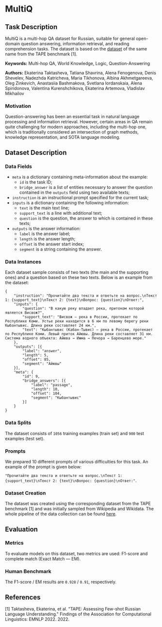 # **MultiQ**

## Task Description

MultiQ is a multi-hop QA dataset for Russian, suitable for general open-domain question answering, information retrieval, and reading comprehension tasks. The dataset is based on the [dataset](https://tape-benchmark.com/datasets.html#multiq) of the same name from the TAPE benchmark [1].

**Keywords:** Multi-hop QA, World Knowledge, Logic, Question-Answering

**Authors:** Ekaterina Taktasheva, Tatiana Shavrina, Alena Fenogenova, Denis Shevelev, Nadezhda Katricheva, Maria Tikhonova, Albina Akhmetgareeva, Oleg Zinkevich, Anastasiia Bashmakova, Svetlana Iordanskaia, Alena Spiridonova, Valentina Kurenshchikova, Ekaterina Artemova, Vladislav Mikhailov

### Motivation

Question-answering has been an essential task in natural language processing and information retrieval. However, certain areas in QA remain quite challenging for modern approaches, including the multi-hop one, which is traditionally considered an intersection of graph methods, knowledge representation, and SOTA language modeling.

## Dataset Description

### Data Fields

- `meta` is a dictionary containing meta-information about the example:
    - `id` is the task ID;
    - `bridge_answer` is a list of entities necessary to answer the question contained in the `outputs` field using two available texts;
- `instruction` is an instructional prompt specified for the current task;
- `inputs` is a dictionary containing the following information:
    - `text` is the main text line;
    - `support_text` is a line with additional text;
    - `question` is the question, the answer to which is contained in these texts;
- `outputs` is the answer information:
    - `label` is the answer label;
    - `length` is the answer length;
    - `offset` is the answer start index;
    - `segment` is a string containing the answer.

### Data Instances

Each dataset sample consists of two texts (the main and the supporting ones) and a question based on these two texts. Below is an example from the dataset:

```
{
    "instruction": "Прочитайте два текста и ответьте на вопрос.\nТекст 1: {support_text}\nТекст 2: {text}\nВопрос: {question}\nОтвет:",
    "inputs": {
        "question": "В какую реку впадает река, притоком которой является Висвож?",
        "support_text": "Висвож — река в России, протекает по Республике Коми. Устье реки находится в 6 км по левому берегу реки Кыбантывис. Длина реки составляет 24 км.",
        "text": "Кыбантывис (Кабан-Тывис) — река в России, протекает по Республике Коми. Левый приток Айювы. Длина реки составляет 31 км. Система водного объекта: Айюва → Ижма → Печора → Баренцево море."
    },
    "outputs": [{
        "label": "answer",
        "length": 5,
        "offset": 85,
        "segment": "Айювы"
    }],
    "meta": {
        "id": 9,
        "bridge_answers": [{
            "label": "passage",
            "length": 10,
            "offset": 104,
            "segment": "Кыбантывис"
        }]
    }
}
```

### Data Splits

The dataset consists of `1056` training examples (train set) and `900` test examples (test set).

### Prompts

We prepared 10 different prompts of various difficulties for this task.
An example of the prompt is given below:

`"Прочитайте два текста и ответьте на вопрос.\nТекст 1: {support_text}\nТекст 2: {text}\nВопрос: {question}\nОтвет:"`.

### Dataset Creation

The dataset was created using the corresponding dataset from the TAPE benchmark [1] and was initially sampled from Wikipedia and Wikidata. The whole pipeline of the data collection can be found [here](https://tape-benchmark.com/datasets.html#multiq).

## Evaluation

### Metrics

To evaluate models on this dataset, two metrics are used: F1-score and complete match (Exact Match — EM).

### Human Benchmark

The F1-score / EM results are `0.928` / `0.91`, respectively.

## References

[1] Taktasheva, Ekaterina, et al. "TAPE: Assessing Few-shot Russian Language Understanding." Findings of the Association for Computational Linguistics: EMNLP 2022. 2022.
